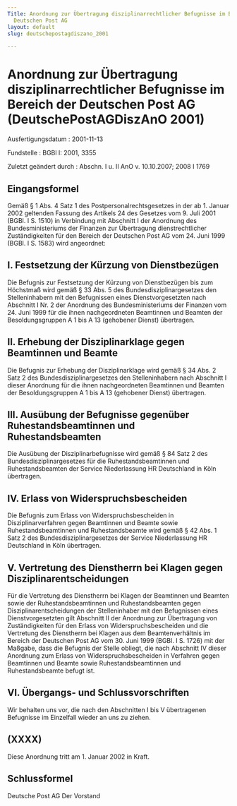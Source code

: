 ```yaml
---
Title: Anordnung zur Übertragung disziplinarrechtlicher Befugnisse im Bereich der
  Deutschen Post AG
layout: default
slug: deutschepostagdiszano_2001

---
```


# Anordnung zur Übertragung disziplinarrechtlicher Befugnisse im Bereich der Deutschen Post AG (DeutschePostAGDiszAnO 2001)

Ausfertigungsdatum
:   2001-11-13

Fundstelle
:   BGBl I: 2001, 3355

Zuletzt geändert durch
:   Abschn. I u. II AnO v. 10.10.2007; 2008 I 1769


## Eingangsformel

Gemäß § 1 Abs. 4 Satz 1 des Postpersonalrechtsgesetzes in der ab 1.
Januar 2002 geltenden Fassung des Artikels 24 des Gesetzes vom 9. Juli
2001 (BGBl. I S. 1510) in Verbindung mit Abschnitt I der Anordnung des
Bundesministeriums der Finanzen zur Übertragung dienstrechtlicher
Zuständigkeiten für den Bereich der Deutschen Post AG vom 24. Juni
1999 (BGBl. I S. 1583) wird angeordnet:


## I. Festsetzung der Kürzung von Dienstbezügen

Die Befugnis zur Festsetzung der Kürzung von Dienstbezügen bis zum
Höchstmaß wird gemäß § 33 Abs. 5 des Bundesdisziplinargesetzes den
Stelleninhabern mit den Befugnissen eines Dienstvorgesetzten nach
Abschnitt I Nr. 2 der Anordnung des Bundesministeriums der Finanzen
vom 24. Juni 1999 für die ihnen nachgeordneten Beamtinnen und Beamten
der Besoldungsgruppen A 1 bis A 13 (gehobener Dienst) übertragen.


## II. Erhebung der Disziplinarklage gegen Beamtinnen und Beamte

Die Befugnis zur Erhebung der Disziplinarklage wird gemäß § 34 Abs. 2
Satz 2 des Bundesdisziplinargesetzes den Stelleninhabern nach
Abschnitt I dieser Anordnung für die ihnen nachgeordneten Beamtinnen
und Beamten der Besoldungsgruppen A 1 bis A 13 (gehobener Dienst)
übertragen.


## III. Ausübung der Befugnisse gegenüber Ruhestandsbeamtinnen und Ruhestandsbeamten

Die Ausübung der Disziplinarbefugnisse wird gemäß § 84 Satz 2 des
Bundesdisziplinargesetzes für die Ruhestandsbeamtinnen und
Ruhestandsbeamten der Service Niederlassung HR Deutschland in Köln
übertragen.


## IV. Erlass von Widerspruchsbescheiden

Die Befugnis zum Erlass von Widerspruchsbescheiden in
Disziplinarverfahren gegen Beamtinnen und Beamte sowie
Ruhestandsbeamtinnen und Ruhestandsbeamte wird gemäß § 42 Abs. 1 Satz
2 des Bundesdisziplinargesetzes der Service Niederlassung HR
Deutschland in Köln übertragen.


## V. Vertretung des Dienstherrn bei Klagen gegen Disziplinarentscheidungen

Für die Vertretung des Dienstherrn bei Klagen der Beamtinnen und
Beamten sowie der Ruhestandsbeamtinnen und Ruhestandsbeamten gegen
Disziplinarentscheidungen der Stelleninhaber mit den Befugnissen eines
Dienstvorgesetzten gilt Abschnitt II der Anordnung zur Übertragung von
Zuständigkeiten für den Erlass von Widerspruchsbescheiden und die
Vertretung des Dienstherrn bei Klagen aus dem Beamtenverhältnis im
Bereich der Deutschen Post AG vom 30. Juni 1999 (BGBl. I S. 1726) mit
der Maßgabe, dass die Befugnis der Stelle obliegt, die nach Abschnitt
IV dieser Anordnung zum Erlass von Widerspruchsbescheiden in Verfahren
gegen Beamtinnen und Beamte sowie Ruhestandsbeamtinnen und
Ruhestandsbeamte befugt ist.


## VI. Übergangs- und Schlussvorschriften

Wir behalten uns vor, die nach den Abschnitten I bis V übertragenen
Befugnisse im Einzelfall wieder an uns zu ziehen.


## (XXXX)

Diese Anordnung tritt am 1. Januar 2002 in Kraft.


## Schlussformel

Deutsche Post AG
Der Vorstand

